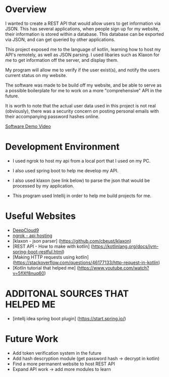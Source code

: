 # Overview

I wanted to create a REST API that would allow users to
get information via JSON. This has several applications,
when people sign up for my website, their information
is stored within a database. This database can be
exported via JSON, and can get queried by other
applications.

This project exposed me to the language of kotlin, 
learning how to host my API's remotely, as well 
as JSON parsing. I used libaries such as
Klaxon for me to get information off the server,
and display them.

My program will allow me to verify if the user
exist(s), and notify the users current
status on my website.

The software was made to be build off my website, and
be able to serve as a possible boilerplate for me
to work on a more "comprehensive" API in the future.

It is worth to note that the actual user data used
in this project is not real (obviously), there 
was a security concern on posting personal emails
with their accompanying password hashes online. 

[Software Demo Video](https://youtu.be/TPgNCJJGOtc)

# Development Environment

* I used ngrok to host my api from a local port that I used on my PC. 

* I also used spring boot to help me develop my API.

* I also used klaxon (see link below) to parse the json that would be processed by my application.

* This program used Intellij in order to help me build projects for me.


# Useful Websites

* [DeepCloud9](http://dc9.x10host.com/)
* [ngrok - api hosting](https://ngrok.com/)
* [klaxon - json parser] (https://github.com/cbeust/klaxon)
* [REST API - How to make with kotlin] (https://kotlinlang.org/docs/jvm-spring-boot-restful.html)
* [Making HTTP requests using kotlin] (https://stackoverflow.com/questions/46177133/http-request-in-kotlin)
* [Kotlin tutorial that helped me] (https://www.youtube.com/watch?v=5flXf8nuq60)

# ADDITONAL SOURCES THAT HELPED ME
* [intellj idea spring boot plugin] (https://start.spring.io/)

# Future Work
* Add token verification system in the future
* Add hash descryption module (get password hash -> decrypt in kotlin)
* Find a more permanent website to host REST API
* Expand API work -> add more modules to learn
